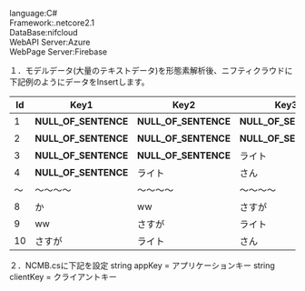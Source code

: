 language:C#  
Framework:.netcore2.1  
DataBase:nifcloud  
WebAPI Server:Azure  
WebPage Server:Firebase

１．モデルデータ(大量のテキストデータ)を形態素解析後、ニフティクラウドに下記例のようにデータをInsertします。

Id|Key1|Key2|Key3|Key4|Value
----|----|----|----|----|----
1|__NULL_OF_SENTENCE__|__NULL_OF_SENTENCE__|__NULL_OF_SENTENCE__|__NULL_OF_SENTENCE__|ライト
2|__NULL_OF_SENTENCE__|__NULL_OF_SENTENCE__|__NULL_OF_SENTENCE__|ライト|さん
3|__NULL_OF_SENTENCE__|__NULL_OF_SENTENCE__|ライト|さん|の
4|__NULL_OF_SENTENCE__|ライト|さん|の|馴染み
～|～～～～|～～～～|～～～～|～～～～|～～～～
8|か|ww|さすが|ライト|さん
9|ww|さすが|ライト|さん|だ
10|さすが|ライト|さん|だ|__END_OF_SENTENCE__

２．NCMB.csに下記を設定
		string appKey = アプリケーションキー
		string clientKey = クライアントキー
